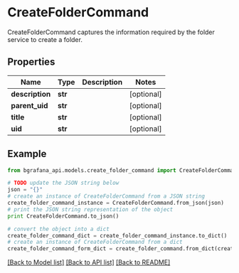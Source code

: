 # CreateFolderCommand

CreateFolderCommand captures the information required by the folder service to create a folder.

## Properties
Name | Type | Description | Notes
------------ | ------------- | ------------- | -------------
**description** | **str** |  | [optional] 
**parent_uid** | **str** |  | [optional] 
**title** | **str** |  | [optional] 
**uid** | **str** |  | [optional] 

## Example

```python
from bgrafana_api.models.create_folder_command import CreateFolderCommand

# TODO update the JSON string below
json = "{}"
# create an instance of CreateFolderCommand from a JSON string
create_folder_command_instance = CreateFolderCommand.from_json(json)
# print the JSON string representation of the object
print CreateFolderCommand.to_json()

# convert the object into a dict
create_folder_command_dict = create_folder_command_instance.to_dict()
# create an instance of CreateFolderCommand from a dict
create_folder_command_form_dict = create_folder_command.from_dict(create_folder_command_dict)
```
[[Back to Model list]](../README.md#documentation-for-models) [[Back to API list]](../README.md#documentation-for-api-endpoints) [[Back to README]](../README.md)


